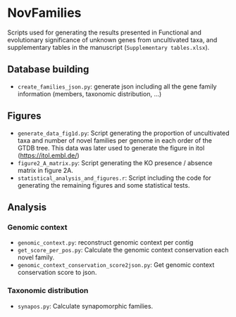 # NovFamilies
Scripts used for generating the results presented in Functional and evolutionary significance of unknown genes from uncultivated taxa, and supplementary tables in the manuscript (``Supplementary tables.xlsx``).  

## Database building

- ``create_families_json.py``: generate json including all the gene family information (members, taxonomic distribution, ...)

## Figures

- ``generate_data_fig1d.py``: Script generating the proportion of uncultivated taxa and number of novel families per genome in each order of the GTDB tree. This data was later used to generate the figure in itol (https://itol.embl.de/) 
- ``figure2_A_matrix.py``: Script generating the KO presence / absence matrix in figure 2A.
- ``statistical_analysis_and_figures.r``: Script including the code for generating the remaining figures and some statistical tests. 

## Analysis

### Genomic context
- ``genomic_context.py``: reconstruct genomic context per contig
- ``get_score_per_pos.py``: Calculate the genomic context conservation each novel family.
- ``genomic_context_conservation_score2json.py``: Get genomic context conservation score to json. 

### Taxonomic distribution

- ``synapos.py``: Calculate synapomorphic families. 
